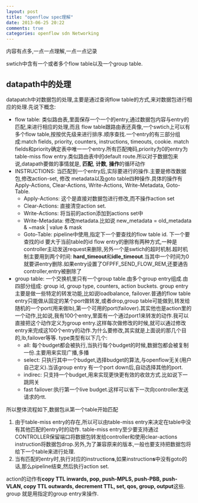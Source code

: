 ```yaml
---
layout: post
title: "openflow spec理解"
date: 2013-06-25 20:22
comments: true
categories: openflow sdn Networking
---
```


内容有点多,一点一点理解,一点一点记录

swtich中含有一个或者多个flow table以及一个group table.
<!-- more -->
## datapath中的处理 ##
datapatch中对数据包的处理,主要是通过查询flow table的方式,来对数据包进行相应的处理.先说下概念:

+ flow table: 类似路由表,里面保存一个一个的entry,通过数据包内容与entry的匹配,来进行相应的处理,而且 flow table跟路由表还真像,一个swtich上可以有多个flow table,按按优先级来进行排序.顺序查找.一个entry的有三部分组成:match fields, priority, counters, instructions, timeouts, cookie. match fields和priority确定表中唯一一个entry.所有匹配掩码,priority为0的entry为table-miss flow entry.类似路由表中的default route.所以对于数据包来说,datapath要做的事情就是, **匹配**, **计数**, **操作**的循环动作
+ INSTRUCTIONS: 当匹配到一个entry后,实际要进行的操作.主要是修改数据包,修改action-set, 修改 metadata以及goto table四种操作.具体的操作有Apply-Actions, Clear-Actions, Write-Actions, Write-Metadata, Goto-Table.
	+ Apply-Actions: 这个是直接对数据包进行修改,而不操作action set
	+ Clear-Actions: 直接清空action set.
	+ Write-Actions: 将当前的action添加到actions set中
	+ Write-Metadata: 修改metadata.比如说 new_metadata = old_metadata & ~mask | value & mask
	+ Goto-Table: pipeline中使用,指定下一个要查找的flow table id. 下一个要查找的id 要大于当前table的id
flow entry的删除有两种方式,一种是controller主动发送request来删除,另外一个是swtich的超时机制.超时机制主要用到两个时间: **hard_timeout**和**idle_timeout**.当其中一个时间为0就要讲entry删除.如果entry设置了OFPFF_SEND_FLOW_REM,还要通告controller,entry被删除了
+ group table: 一个交换机里只有一个group table.由多个group entry组成.由四部分组成: group id, group type, counters, action buckets. group entry主要是做一些特定的转发功能,比如说loadbalance, failover.普通的flow table entry只能做从固定的某个port做转发,或者drop,group table可能做到,转发给随机的一个port(用来做lb),第一个可用的port(failover).其实他也是action里的一个动作,比如说,我有100个entry,里面有一个通过port1来转发的动作.我可以直接把这个动作定义为group entry.这样每次做修改的时候,就可以通过修改entry来完成这100个entry的动作.为什么要修改,其实就是上面说的那几个目的,lb,failover等等. type类型有以下几个:
	+ all: 每个budget都会被执行,当执行每个budget的时候,数据包都会被复制一份.主要用来实现广播,多播
	+ select: 只执行其中一个budget,选择budget的算法,与openflow无关(用户自己定义).当该group entry 有一个port down后,自动选择其他的port.
	+ indirec: 只支持一个budget,用来实现更快更有效的收敛方式.比如说下一跳网关
	+ fast failover:执行第一个live budget.这样可以省下一次向controller发送请求的rtt.

所以整体流程如下,数据包从第一个table开始匹配

1. 由于table-miss entry的存在,所以可以由table-miss entry来决定在table中没有其他匹配的entry时的动作. table-miss entry至少要支持通过CONTROLLER保留端口将数据包转发给controller和使用clear-actions instruction将数据包drop.另外,为了兼容原来的版本,一般也要支持把数据包将给下一个table来进行处理.
2. 当有匹配的entry时,执行对应的instruction**s**,如果instruction**s**中没有goto的话,那么pipeline结束,然后执行action set.

action的动作有**copy TTL inwards, pop, push-MPLS, push-PBB, push-VLAN, copy TTL outwards, decrement TTL, set, qos, group, output**这些. group 就是用指定的group entry来操作.
 


